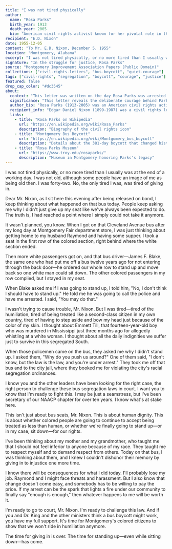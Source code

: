 ```yaml
---
title: "I was not tired physically"
author:
  name: "Rosa Parks"
  birth_year: 1913
  death_year: 2005
  bio: "American civil rights activist known for her pivotal role in the Montgomery Bus Boycott"
recipient: "E.D. Nixon"
date: 1955-12-05
context: "To Mr. E.D. Nixon, December 5, 1955"
location: "Montgomery, Alabama"
excerpt: "I was not tired physically, or no more tired than I usually was at the end of a working day. I was not old, although some people have an image of me as being old then. I was forty-two. No, the only tired I was, was tired of giving in."
signature: "In the struggle for justice, Rosa Parks"
source: "Montgomery Improvement Association Papers (Public Domain)"
collections: ["civil-rights-letters", "bus-boycott", "quiet-courage"]
tags: ["civil-rights", "segregation", "boycott", "courage", "justice"]
featured: false
drop_cap_color: "#dc3545"
about:
  context: "This letter was written on the day Rosa Parks was arrested for refusing to give up her bus seat to a white passenger. E.D. Nixon, a civil rights leader and head of the local NAACP chapter, helped organize the Montgomery Bus Boycott that followed."
  significance: "This letter reveals the deliberate courage behind Parks's famous act of defiance. It shows how individual acts of resistance can spark larger movements and demonstrates the power of saying 'no' to injustice."
  author_bio: "Rosa Parks (1913-2005) was an American civil rights activist whose refusal to give up her bus seat sparked the Montgomery Bus Boycott. Often called the 'mother of the civil rights movement,' she spent her life fighting for racial equality."
  recipient_info: "Edgar Daniel Nixon (1899-1987) was a civil rights leader and Pullman porter who served as president of the Montgomery chapter of the NAACP. He was instrumental in organizing the bus boycott following Parks's arrest."
  links:
    - title: "Rosa Parks on Wikipedia"
      url: "https://en.wikipedia.org/wiki/Rosa_Parks"
      description: "Biography of the civil rights icon"
    - title: "Montgomery Bus Boycott"
      url: "https://en.wikipedia.org/wiki/Montgomery_bus_boycott"
      description: "Details about the 381-day boycott that changed history"
    - title: "Rosa Parks Museum"
      url: "https://www.troy.edu/rosaparks/"
      description: "Museum in Montgomery honoring Parks's legacy"
---
```


I was not tired physically, or no more tired than I usually was at the end of a working day. I was not old, although some people have an image of me as being old then. I was forty-two. No, the only tired I was, was tired of giving in.

Dear Mr. Nixon, as I sit here this evening after being released on bond, I keep thinking about what happened on that bus today. People keep asking me why I didn't just give up my seat like we've always been expected to do. The truth is, I had reached a point where I simply could not take it anymore.

It wasn't planned, you know. When I got on that Cleveland Avenue bus after my long day at Montgomery Fair department store, I was just thinking about getting home to my husband Raymond and having some supper. I took a seat in the first row of the colored section, right behind where the white section ended.

Then more white passengers got on, and that bus driver—James F. Blake, the same one who had put me off a bus twelve years ago for not entering through the back door—he ordered our whole row to stand up and move back so one white man could sit down. The other colored passengers in my row complied, but I stayed in my seat.

When Blake asked me if I was going to stand up, I told him, "No, I don't think I should have to stand up." He told me he was going to call the police and have me arrested. I said, "You may do that."

I wasn't trying to cause trouble, Mr. Nixon. But I was tired—tired of the humiliation, tired of being treated like a second-class citizen in my own country, tired of having to step aside and bow my head just because of the color of my skin. I thought about Emmett Till, that fourteen-year-old boy who was murdered in Mississippi just three months ago for allegedly whistling at a white woman. I thought about all the daily indignities we suffer just to survive in this segregated South.

When those policemen came on the bus, they asked me why I didn't stand up. I asked them, "Why do you push us around?" One of them said, "I don't know, but the law is the law, and you're under arrest." They took me off that bus and to the city jail, where they booked me for violating the city's racial segregation ordinances.

I know you and the other leaders have been looking for the right case, the right person to challenge these bus segregation laws in court. I want you to know that I'm ready to fight this. I may be just a seamstress, but I've been secretary of our NAACP chapter for over ten years. I know what's at stake here.

This isn't just about bus seats, Mr. Nixon. This is about human dignity. This is about whether colored people are going to continue to accept being treated as less than human, or whether we're finally going to stand up—or in my case, sit down—for our rights.

I've been thinking about my mother and my grandmother, who taught me that I should not feel inferior to anyone because of my race. They taught me to respect myself and to demand respect from others. Today on that bus, I was thinking about them, and I knew I couldn't dishonor their memory by giving in to injustice one more time.

I know there will be consequences for what I did today. I'll probably lose my job. Raymond and I might face threats and harassment. But I also know that change doesn't come easy, and somebody has to be willing to pay the price. If my arrest can be the spark that lights a fire under our community to finally say "enough is enough," then whatever happens to me will be worth it.

I'm ready to go to court, Mr. Nixon. I'm ready to challenge this law. And if you and Dr. King and the other ministers think a bus boycott might work, you have my full support. It's time for Montgomery's colored citizens to show that we won't ride in humiliation anymore.

The time for giving in is over. The time for standing up—even while sitting down—has come.